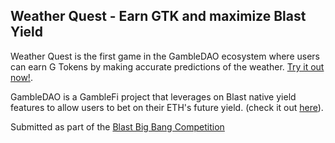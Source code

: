 ## Weather Quest - Earn GTK and maximize Blast Yield

Weather Quest is the first game in the GambleDAO ecosystem where users can earn G Tokens by making accurate predictions of the weather. [Try it out now!](https://gamble-dao.vercel.app/).

GambleDAO is a GambleFi project that leverages on Blast native yield features to allow users to bet on their ETH's future yield. (check it out [here](https://gamble-dao.vercel.app/)).

Submitted as part of the [Blast Big Bang Competition](https://blast.io/en/bigbang)
